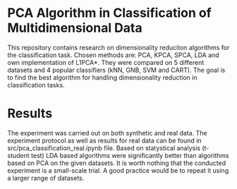 # PCA Algorithm in Classification of Multidimensional Data
This repository contains research on dimensionality reduciton algorithms for the classification task.
Chosen methods are: PCA, KPCA, SPCA, LDA and own implementation of L1PCA*.
They were compared on 5 different datasets and 4 popular classifiers (kNN, GNB, SVM and CART).
The goal is to find the best algorithm for handling dimensionality reduction in classification tasks.

# Results
The experiment was carried out on both synthetic and real data. 
The experiment protocol as well as results for real data can be found in src/pca_classification_real.ipynb file.
Based on statystical analysis (t-student test) LDA based algorithms were significantly better than algorithms based on PCA on the given datasets.
It is worth nothing that the conducted experiment is a small-scale trial. A good practice would be to repeat it using a larger range of datasets.
